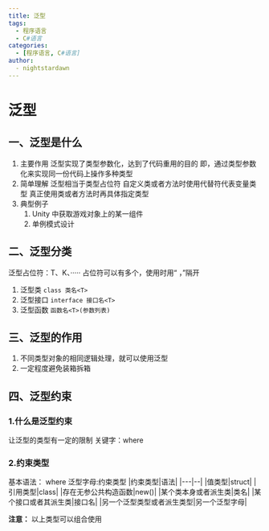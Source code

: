```yaml
---
title: 泛型
tags:
  - 程序语言
  - C#语言
categories:
  - [程序语言, C#语言]
author:
  - nightstardawn
---
```


# 泛型

## 一、泛型是什么

1. 主要作用
   泛型实现了类型参数化，达到了代码重用的目的
   即，通过类型参数化来实现同一份代码上操作多种类型
2. 简单理解
   泛型相当于类型占位符
   自定义类或者方法时使用代替符代表变量类型
   真正使用类或者方法时再具体指定类型
3. 典型例子
   1. Unity 中获取游戏对象上的某一组件
   2. 单例模式设计

## 二、泛型分类

泛型占位符：T、K、·····
占位符可以有多个，使用时用“ ，”隔开

1. 泛型类
   `class 类名<T>`
2. 泛型接口
   `interface 接口名<T>`
3. 泛型函数
   `函数名<T>(参数列表)`

## 三、泛型的作用

1. 不同类型对象的相同逻辑处理，就可以使用泛型
2. 一定程度避免装箱拆箱

## 四、泛型约束

### 1.什么是泛型约束

让泛型的类型有一定的限制
关键字：where

### 2.约束类型

基本语法：
where 泛型字母:约束类型
|约束类型|语法|
|---|--|
|值类型|struct|
|引用类型|class|
|存在无参公共构造函数|new()|
|某个类本身或者派生类|类名|
|某个接口或者其派生类|接口名|
|另一个泛型类型或者派生类型|另一个泛型字母|

**注意：** 以上类型可以组合使用

